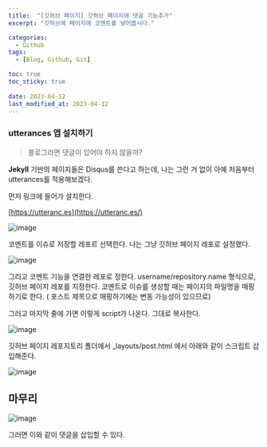 ```yaml
---
title:  "[깃허브 페이지] 깃허브 페이지에 댓글 기능추가"
excerpt: "깃허브에 페이지에 코멘트를 넣어봅시다."

categories:
  - Github
tags:
  - [Blog, Github, Git]

toc: true
toc_sticky: true
 
date: 2023-04-12
last_modified_at: 2023-04-12
---
```

### **utterances 앱 설치하기**

> 블로그라면 댓글이 있어야 하지 않을까?

**Jekyll** 기반의 페이지들은 Disqus를 쓴다고 하는데, 나는 그런 거 없이 아예 처음부터 utterances를 적용해보겠다.

먼저 링크에 들어가 설치한다.

[https://utteranc.es](https://utteranc.es/)

![image](https://user-images.githubusercontent.com/62383521/231484513-4c588862-ef67-47da-9ddb-d8a78a908591.png)

코멘트를 이슈로 저장할 레포르 선택한다. 나는 그냥 깃허브 페이지 레포로 설정했다.

![image](https://user-images.githubusercontent.com/62383521/231484548-ee20b80e-44af-4968-880b-382ddab3aae4.png)

그리고 코멘트 기능을 연결한 레포로 정한다. username/repository.name 형식으로, 깃허브 페이지 레포를 지정한다. 코멘트로 이슈를 생성할 때는 페이지의 파일명을 매핑하기로 한다. ( 포스트 제목으로 매핑하기에는 변동 가능성이 있으므로)

그러고 마지막 줄에 가면 이렇게 script가 나온다. 그대로 복사한다.

![image](https://user-images.githubusercontent.com/62383521/231484589-1d992732-07dd-4e9d-9be9-a4e40c2684fd.png)

깃허브 페이지 레포지토리 폴더에서 \_layouts/post.html 에서 아래와 같이 스크립트 삽입해준다.

![image](https://user-images.githubusercontent.com/62383521/231484607-af4974cb-76eb-46a1-a49a-956d3de059f8.png)

## **마무리**

![image](https://user-images.githubusercontent.com/62383521/231484629-7f0b273a-8bee-4df8-a19d-f355bdceb18e.png)

그러면 이와 같이 댓글을 삽입할 수 있다.